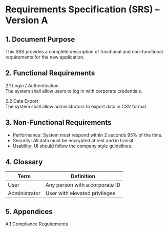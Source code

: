 # Requirements Specification (SRS) – Version A

## 1. Document Purpose

This SRS provides a complete description of functional and non-functional requirements for the new application.

## 2. Functional Requirements

2.1 Login / Authentication  
The system shall allow users to log in with corporate credentials.

2.2 Data Export  
The system shall allow administrators to export data in CSV format.

## 3. Non-Functional Requirements

- Performance: System must respond within 2 seconds 95% of the time.
- Security: All data must be encrypted at rest and in transit.
- Usability: UI should follow the company style guidelines.

## 4. Glossary

| Term          | Definition                     |
| ------------- | ------------------------------ |
| User          | Any person with a corporate ID |
| Administrator | User with elevated privileges  |

## 5. Appendices

A.1 Compliance Requirements
